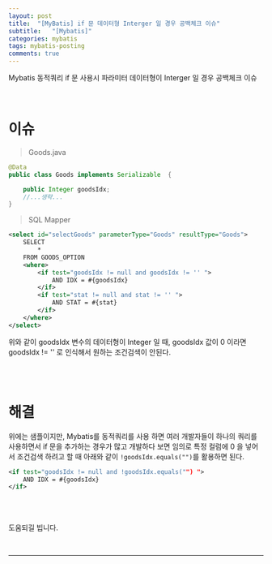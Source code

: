 ```yaml
---
layout: post
title:  "[MyBatis] if 문 데이터형 Interger 일 경우 공백체크 이슈"
subtitle:   "[Mybatis]"
categories: mybatis
tags: mybatis-posting
comments: true
---
```


Mybatis 동적쿼리 if 문 사용시 파라미터 데이터형이 Interger 일 경우 공백체크 이슈

<br>


# 이슈

> Goods.java

```java
@Data
public class Goods implements Serializable  {

    public Integer goodsIdx;
    //...생략...
}
```

> SQL Mapper

```xml
<select id="selectGoods" parameterType="Goods" resultType="Goods">
    SELECT
        *
    FROM GOODS_OPTION
    <where>
        <if test="goodsIdx != null and goodsIdx != '' ">
            AND IDX = #{goodsIdx}
        </if>
        <if test="stat != null and stat != '' ">
            AND STAT = #{stat}
        </if>
    </where>
</select>
```

위와 같이 goodsIdx 변수의 데이터형이 Integer 일 때, goodsIdx 값이 0 이라면 goodsIdx != '' 로 인식해서 원하는 조건검색이 안된다. 

<br><br>


# 해결

위에는 샘플이지만, Mybatis를 동적쿼리를 사용 하면 여러 개발자들이 하나의 쿼리를 사용하면서 if 문을 추가하는 경우가 많고 개발하다 보면 임의로 특정 컬럼에 0 을 넣어서 조건검색 하려고 할 때 아래와 같이 `!goodsIdx.equals("")`를 활용하면 된다.

```xml
<if test="goodsIdx != null and !goodsIdx.equals("") ">
    AND IDX = #{goodsIdx}
</if>
```

<br><br>


도움되길 빕니다.

<br>

---